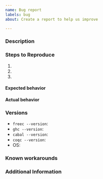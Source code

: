 ```yaml
---
name: Bug report
labels: bug
about: Create a report to help us improve

---
```


<!--
  Have you read our Code of Conduct?
  By filing an issue, you are expected to comply with it, including treating everyone with respect:
  https://github.com/FreeProving/guidelines/blob/master/CODE_OF_CONDUCT.md
-->

### Description

<!-- A brief description of the issue. -->

### Steps to Reproduce

1. <!-- First Step -->
2. <!-- Second Step -->
3. <!-- and so on… -->

#### Expected behavior

<!-- What did you expect to happen from the steps above and why? -->

#### Actual behavior

<!-- What actually happens if you follows the steps above? -->

### Versions

<!--
  Please include the exact version of the Free Compiler you are using.
  You can get this information from copy and pasting the output of `freec --version` from the command line.
  Also, please include the versions of GHC, Cabal and Coq as well as the name and version of the operating system (OS) you are running.
-->

 - `freec --version`: <!-- Copy and paste the full text. -->
 - `ghc --version`: <!-- Copy and pate the version only. -->
 - `cabal --version`: <!-- Copy and pate the version only. -->
 - `coqc --version`: <!-- Copy and pate the version only. -->
 - OS: <!-- Name and version of your operating system. -->

### Known workarounds

<!--
  Have you found a way to work around the problem?
  This knowledge may help us to identify and fix the bug or others who have the same problem to avoid it until there is a fix.
-->

### Additional Information

<!-- Any additional information, configuration or data that might be necessary to reproduce the issue. -->
